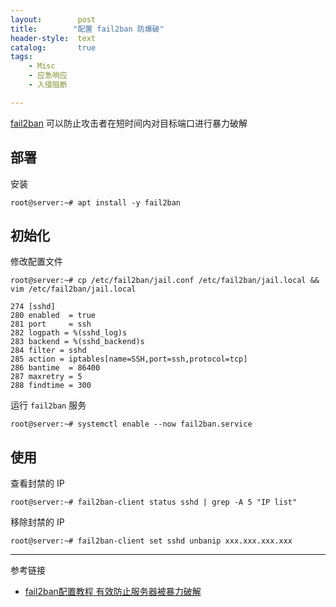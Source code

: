 ```yaml
---
layout:        post
title:        "配置 fail2ban 防爆破"
header-style:  text
catalog:       true
tags:
    - Misc
    - 应急响应
    - 入侵阻断

---
```


[fail2ban](https://github.com/fail2ban/fail2ban) 可以防止攻击者在短时间内对目标端口进行暴力破解

## 部署

安装

```shell
root@server:~# apt install -y fail2ban
```

## 初始化

修改配置文件

```shell
root@server:~# cp /etc/fail2ban/jail.conf /etc/fail2ban/jail.local && vim /etc/fail2ban/jail.local
```

```
274 [sshd]
280 enabled  = true
281 port     = ssh
282 logpath = %(sshd_log)s
283 backend = %(sshd_backend)s
284 filter = sshd
285 action = iptables[name=SSH,port=ssh,protocol=tcp] 
286 bantime  = 86400
287 maxretry = 5
288 findtime = 300
```

运行 `fail2ban` 服务

```shell
root@server:~# systemctl enable --now fail2ban.service
```

## 使用

查看封禁的 IP

```shell
root@server:~# fail2ban-client status sshd | grep -A 5 "IP list"
```

移除封禁的 IP

```shell
root@server:~# fail2ban-client set sshd unbanip xxx.xxx.xxx.xxx
```

---

参考链接

- [fail2ban配置教程 有效防止服务器被暴力破解](https://www.wanpeng.life/1672.html)

